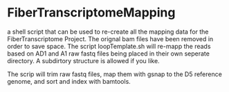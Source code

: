 FiberTranscriptomeMapping
=========================

a shell script that can be used to re-create all the mapping data for the FiberTranscriptome Project. The orignal bam files have been removed in order to save space. The script loopTemplate.sh will re-mapp the reads based on AD1 and A1 raw fastq files being placed in their own seperate directory. A subdirtory structure is allowed if you like. 

The scrip will trim raw fastq files, map them with gsnap to the D5 reference genome, and sort and index with bamtools.
